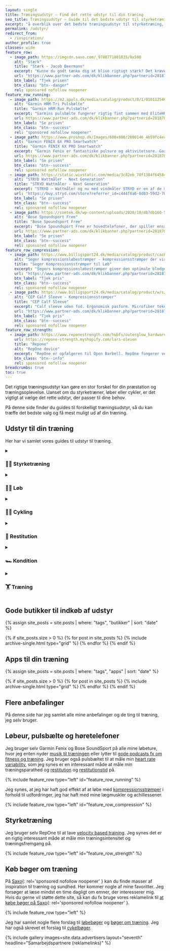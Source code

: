 ```yaml
---
layout: single
title: Træningsudstyr – Find det rette udstyr til din træning
seo_title: Træningsudstyr – Guide til det bedste udstyr til styrketræning, løb og cykling
excerpt: "å overblik over det bedste træningsudstyr til styrketræning, løb og cykling. Vi guider dig til det rette udstyr, så du kan optimere din træning."
permalink: /udstyr/
redirect_from:
  - /inspiration/
author_profile: true
classes: wide
feature_row:
  - image_path: https://imgcdn.saxo.com/_9788771801835/0x500
    alt: "Stærk"
    title: "Stærk - Jacob Beermann"
    excerpt: "Kunne du godt tænke dig at blive rigtigt stærk? Det kræver den rette hjælp, og den kan du heldigvis få af Jacob Beermann med bogen \"Stærk\". Her får du en god og grundig introduktion til hvordan man styrketræner bedst."
    url: "https://www.partner-ads.com/dk/klikbanner.php?partnerid=28187&bannerid=43264&htmlurl=https://www.saxo.com/dk/staerk_jacob-beermann_haeftet_9788771801835"
    btn_label: "Tjek prisen"
    btn_class: "btn--danger"
    rel: sponsored nofollow noopener
feature_row_running:
  - image_path: https://m2.apuls.dk/media/catalog/product/0/1/0101125403_1.jpg
    alt: "Garmin HRM-Tri Pulsbælte"
    title: "Garmin HRM-Run Pulsbælte"
    excerpt: "Garmins pulsbælte fungerer rigtig fint sammen med EliteHRV-appen til at måle heart rate variability og naturligvis sammen med de forskellige Garmin Produkter, fx det fantastiske FENIX-ur."
    url: https://www.partner-ads.com/dk/klikbanner.php?partnerid=28187&bannerid=46187&htmlurl=https://apuls.dk/garmin-pulsblte-hrm-tri-og-hrm-swim
    btn_label: "Se prisen"
    btn_class: "btn--success"
    rel: "sponsored nofollow noopener"
  - image_path: https://www.proshop.dk/Images/600x800/2800146_4b59fc4eda4b.jpg
    alt: "Garmin FENIX 6X PRO Smartwatch"
    title: "Garmin FENIX 6X PRO Smartwatch"
    excerpt: "Garmin Fenix er fantastiske pulsure og aktivitetsure. Garmin har implementeret deres egen form for træningsparathed, som ikke helt er heart rate variability."
    url: https://www.partner-ads.com/dk/klikbanner.php?partnerid=28187&bannerid=67757&htmlurl=https://www.proshop.dk/Smartwatch-Sportsur-Aktivitetstracker/Garmin-fenix-6X-Pro-Solar-Titanium-blackgrey/2800146
    btn_label: "Se prisen"
    btn_class: "btn--success"
    rel: sponsored nofollow noopener
  - image_path: https://static.wixstatic.com/media/3c82eb_70f1384f64584b009ccc002dbe0fe482~mv2.jpg/v1/fill/w_630,h_630,al_c,q_85,usm_0.66_1.00_0.01/3c82eb_70f1384f64584b009ccc002dbe0fe482~mv2.webp
    alt: "STRYD Wattmåler - Next Generation"
    title: "STRYD Wattmåler - Next Generation"
    excerpt: "STRYD – Wattmåler og nu med vindmåler STRYD er en af de mest nyttige og imponerende teknologiske løbegadgets, der er til rådighed på markedet"
    url: "https://buy.stryd.com/store?referrer_id=c444f8a6-8d83-59d2-7060-6e7eddbaf413"
    btn_label: "Se prisen"
    btn_class: "btn--success"
    rel: sponsored nofollow noopener
  - image_path: https://comtek.dk/wp-content/uploads/2020/10/db7db160-56ae-493f-86f1-f488c90a3615.jpg
    alt: "Bose Spoundsport Free"
    title: "Bose Spoundsport Free"
    excerpt: "Bose Spoundsport Free er hovedtelefoner, der spiller ensartet og klart, uanset om din telefon er i hånden, i lommen, spændt fast på din arm eller sidder oven på løbebåndet … og der er ikke et eneste kabel involveret."
    url: https://www.partner-ads.com/dk/klikbanner.php?partnerid=28187&bannerid=74162&htmlurl=https://comtek.dk/produkt/bose-soundsport-free-in-ear/
    btn_label: "Se prisen"
    btn_class: "btn--success"
    rel: sponsored nofollow noopener
feature_row_compression:
  - image_path: https://www.billigsport24.dk/media/catalog/product/cache/1/image/17f82f742ffe127f42dca9de82fb58b1/6/1/6150_compression_calf_profcare_neoprene_kinesiological_effect_pl.jpg
    alt: "Seger kompressionsløbestrømper - kompressionsstrømper der virker"
    title: "Seger Kompressionsstrømper til Løb"
    excerpt: "Segers kompressionsløbestrømper giver den optimale blodgennemstrømning i underbenet. Løbestrømper med kompression giver dig mange fordele, når du løber. Til orientering har jeg kun set studier på CEPs løbestrømper med kompression."
    url: "https://www.partner-ads.com/dk/klikbanner.php?partnerid=28187&bannerid=9397&htmlurl=https://www.billigsport24.dk/seger-compression-lobestromper-2-par-326708"
    btn_label: "Tjek pris"
    btn_class: "btn--success"
    rel: sponsored nofollow noopener
  - image_path: https://www.billigsport24.dk/media/catalog/product/w/s/ws50n0_green_herre.jpg
    alt: "CEP Calf Sleeve - Kompressionsstrømper"
    title: "CEP Calf Sleeve"
    excerpt: "Calf sleeve uden fod. Ergonomisk pasform. Microfiber teknologi for den bedste komfort. Antibakterielle og lugtreducerence egenskaber. Mesh ved læggen for bedre ventilation."
    url: "https://www.partner-ads.com/dk/klikbanner.php?partnerid=28187&bannerid=16532&htmlurl=https://www.billigsport24.dk/cep-compression-sleeves-green-mens"
    btn_label: "Tjek pris"
    btn_class: "btn--success"
    rel: sponsored nofollow noopener
feature_row_strength:
  - image_path: https://www.reponestrength.com/hubfs/outerglow_hardware-1.png
    url: https://repone-strength.myshopify.com/lars-olesen
    title: "Repone"
    alt: "RepOne device"
    excerpt: "RepOne er opfølgeren til Open Barbell. RepOne fungerer ved at spænde en snor på stangen med en lille magnet. Formålet med RepOne er at have et prisleje, hvor den almindelige forbruger kan være med."
    btn_class: "btn--info"
    rel: sponsored nofollow noopener
breadcrumbs: true
toc: true
---
```


Det rigtige træningsudstyr kan gøre en stor forskel for din præstation og træningsoplevelse. Uanset om du styrketræner, løber eller cykler, er det vigtigt at vælge det rette udstyr, der passer til dine behov.

På denne side finder du guides til forskelligt træningsudstyr, så du kan træffe det bedste valg og få mest muligt ud af din træning.

## Udstyr til din træning

Her har vi samlet vores guides til udstyr til træning.

<details markdown="1" class="faq">
  <summary><h3>🏋️‍♂️ Styrketræning</h3></summary>

{% assign site_posts = site.posts | where: "tags", "udstyr" | where: "tags", "styrketræning" | sort: "date" %}

<div class="feature__wrapper">

{% if site_posts.size > 0 %}
  {% for post in site_posts %}
    {% include archive-single.html type="grid" %}
  {% endfor %}
{% endif %}

</div>
</details>

<details markdown="1" class="faq">
  <summary><h3>🏃️‍♂️ Løb</h3></summary>

{% assign site_posts = site.posts | where: "tags", "udstyr" | where: "tags", "løb" | sort: "date" %}

<div class="feature__wrapper">

{% if site_posts.size > 0 %}
  {% for post in site_posts %}
    {% include archive-single.html type="grid" %}
  {% endfor %}
{% endif %}

</div>
</details>

<details markdown="1" class="faq">
  <summary><h3>🚴️‍♂️ Cykling</h3></summary>

{% assign site_posts = site.posts | where: "tags", "udstyr" | where: "tags", "cykling" | sort: "date" %}

<div class="feature__wrapper">

{% if site_posts.size > 0 %}
  {% for post in site_posts %}
    {% include archive-single.html type="grid" %}
  {% endfor %}
{% endif %}

</div>
</details>

<details markdown="1" class="faq">
  <summary><h3>🧥 Restitution</h3></summary>

{% assign site_posts = site.posts | where: "tags", "udstyr" | where: "tags", "restitution" | sort: "date" %}

<div class="feature__wrapper">

{% if site_posts.size > 0 %}
  {% for post in site_posts %}
    {% include archive-single.html type="grid" %}
  {% endfor %}
{% endif %}

</div>
</details>

<details markdown="1" class="faq">
  <summary><h3>🏎️ Kondition</h3></summary>

{% assign site_posts = site.posts | where: "tags", "udstyr" | where: "tags", "kondition" | sort: "date" %}

<div class="feature__wrapper">

{% if site_posts.size > 0 %}
  {% for post in site_posts %}
    {% include archive-single.html type="grid" %}
  {% endfor %}
{% endif %}

</div>
</details>

<details markdown="1" class="faq">
  <summary><h3>🏋️ Træning</h3></summary>

{% assign site_posts = site.posts | where: "tags", "udstyr" | where: "tags", "træning" | sort: "date" %}

<div class="feature__wrapper">

{% if site_posts.size > 0 %}
  {% for post in site_posts %}
    {% include archive-single.html type="grid" %}
  {% endfor %}
{% endif %}

</div>
</details>

## Gode butikker til indkøb af udstyr

{% assign site_posts = site.posts | where: "tags", "butikker" | sort: "date" %}

<div class="feature__wrapper">

{% if site_posts.size > 0 %}
  {% for post in site_posts %}
    {% include archive-single.html type="grid" %}
  {% endfor %}
{% endif %}

</div>

## Apps til din træning

{% assign site_posts = site.posts | where: "tags", "apps" | sort: "date" %}

<div class="feature__wrapper">

{% if site_posts.size > 0 %}
  {% for post in site_posts %}
    {% include archive-single.html type="grid" %}
  {% endfor %}
{% endif %}

</div>

## Flere anbefalinger

På denne side har jeg samlet alle mine anbefalinger og de ting til træning, jeg selv bruger.

## Løbeur, pulsbælte og høretelefoner

Jeg bruger selv Garmin Fenix og Bose SoundSport på alle mine løbeture, hvor jeg enten nyder [musik til træningen](/artikel/musik-til-traeningen/) eller lytter til [gode podcasts fx om fitness og træning](/bedste-fitness-traening-podcasts/). Jeg bruger også pulsbæltet til at måle min [heart rate variability](/hrv/), som jeg synes er en interessant måde at måle min træningsparathed og [restitution](/restitution/) og [restitutionstid](/restitutionstid/) på.

{% include feature_row type="left" id="feature_row_running" %}

Jeg synes, at jeg har haft god effekt af at løbe med [kompressionsstrømper](/kompressionsstroemper-restitution-praestation-bivirkninger/) i forhold til udfordringer, jeg har haft med mine lægmuskler og achillessener.

{% include feature_row type="left" id="feature_row_compression" %}

## Styrketræning

Jeg bruger selv RepOne til at lave [velocity based training](/vbt/). Jeg synes det er en rigtig interessant måde at måle min træningsintensitet og træningsfremgang på.

{% include feature_row type="left" id="feature_row_strength" %}

## Køb bøger om træning

På [Saxo](https://www.partner-ads.com/dk/klikbanner.php?partnerid=28187&bannerid=43264){: rel='sponsored nofollow noopener' } kan du finde masser af inspiration til træning og sundhed. Her kommer nogle af mine favoritter. Jeg forsøger at læse mindst en time dagligt om emner, der interesserer mig. Hvis du gerne vil støtte dette site, så kan du fx bruge vores reklamelink til [at købe bøger på Saxo](https://www.partner-ads.com/dk/klikbanner.php?partnerid=28187&bannerid=43264){: rel='sponsored nofollow noopener' }.

{% include feature_row type="left" %}

Jeg har samlet nogle flere forslag til [løbebøger](/loebeboeger-boeger-om-loeb/) og [bøger om træning](/traeningsboeger-boeger-om-traening/). Jeg har også skrevet et forslag til [cykelbøger](https://www.cykel-ruter.dk/cykelboeger-bedste-boeger-om-cykling/).

{% include gallery images=site.data.advertisers layout="seventh" headline="Samarbejdspartnere (reklamelinks)" %}
